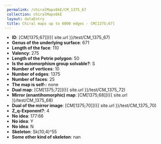 ```yaml
--- 
 permalink: /chiralMaps6kE/CM_1375_67 
 collection: chiralMaps6kE
 layout: dataEntry
 title: Chiral maps up to 6000 edges - CM[1375;67]
---
```


- **ID**: [CM[1375;67]]({{ site.url }}/test/CM_1375_67)
- **Genus of the underlying surface**: 671
- **Length of the face**: 110
- **Valency**: 275
- **Length of the Petrie polygon**: 50
- **Is the automorphism group solvable?**: S
- **Number of vertices**: 10
- **Number of edges**: 1375
- **Number of faces**: 25
- **The map is self-**: none
- **Dual map**: [CM[1375;72]]({{ site.url }}/test/CM_1375_72)
- **Mirror (enantihomorphic) map**: [CM[1375;68]]({{ site.url }}/test/CM_1375_68)
- **Dual of the mirror image**: [CM[1375;70]]({{ site.url }}/test/CM_1375_70)
- **Z_q-Exponent?**: 4
- **No idea**:  177:66
- **No idea**: Y
- **No idea**: N
- **Skeleton**: Sk(10;4)^55
- **Some other kind of skeleton**: nan

